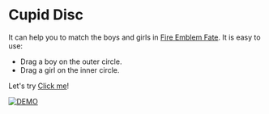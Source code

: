 # Cupid Disc

It can help you to match the boys and girls in [Fire Emblem Fate](http://fireemblemfates.nintendo.com/). It is easy to use:

- Drag a boy on the outer circle.
- Drag a girl on the inner circle.

Let's try [Click me](https://liuxd.github.io/CupidDisc/)!

[![DEMO](http://img.youtube.com/vi/hj9FGmFusn8/0.jpg)](http://www.youtube.com/watch?v=hj9FGmFusn8)
